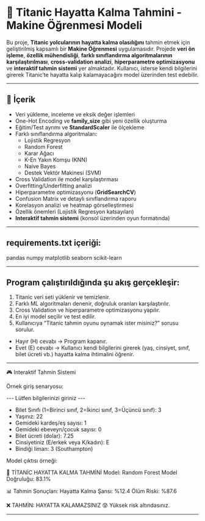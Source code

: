 # 🚢 Titanic Hayatta Kalma Tahmini - Makine Öğrenmesi Modeli

Bu proje, **Titanic yolcularının hayatta kalma olasılığını** tahmin etmek için geliştirilmiş kapsamlı bir **Makine Öğrenmesi** uygulamasıdır. Projede **veri ön işleme**, **özellik mühendisliği**, **farklı sınıflandırma algoritmalarının karşılaştırılması**, **cross-validation analizi**, **hiperparametre optimizasyonu** ve **interaktif tahmin sistemi** yer almaktadır. Kullanıcı, isterse kendi bilgilerini girerek Titanic’te hayatta kalıp kalamayacağını model üzerinden test edebilir.  

---

## 📂 İçerik
- Veri yükleme, inceleme ve eksik değer işlemleri  
- One-Hot Encoding ve **family_size** gibi yeni özellik oluşturma  
- Eğitim/Test ayrımı ve **StandardScaler** ile ölçekleme  
- Farklı sınıflandırma algoritmaları:  
  - Lojistik Regresyon  
  - Random Forest  
  - Karar Ağacı  
  - K-En Yakın Komşu (KNN)  
  - Naive Bayes  
  - Destek Vektör Makinesi (SVM)  
- Cross Validation ile model karşılaştırması  
- Overfitting/Underfitting analizi  
- Hiperparametre optimizasyonu (**GridSearchCV**)  
- Confusion Matrix ve detaylı sınıflandırma raporu  
- Korelasyon analizi ve heatmap görselleştirmesi  
- Özellik önemleri (Lojistik Regresyon katsayıları)  
- **Interaktif tahmin sistemi** (konsol üzerinden oyun formatında)  

---

## requirements.txt içeriği:
pandas
numpy
matplotlib
seaborn
scikit-learn

---

## Program çalıştırıldığında şu akış gerçekleşir:
1. Titanic veri seti yüklenir ve temizlenir.
2. Farklı ML algoritmaları denenir, doğruluk oranları karşılaştırılır.
3. Cross Validation ve hiperparametre optimizasyonu yapılır.
4. En iyi model seçilir ve test edilir.
5. Kullanıcıya “Titanic tahmin oyunu oynamak ister misiniz?” sorusu sorulur.
- Hayır (H) cevabı → Program kapanır.
- Evet (E) cevabı → Kullanıcı kendi bilgilerini girerek (yaş, cinsiyet, sınıf, bilet ücreti vb.) hayatta kalma ihtimalini öğrenir.

---

🎮 Interaktif Tahmin Sistemi

Örnek giriş senaryosu:

--- Lütfen bilgilerinizi giriniz ---
- Bilet Sınıfı (1=Birinci sınıf, 2=İkinci sınıf, 3=Üçüncü sınıf): 3
- Yaşınız: 22
- Gemideki kardeş/eş sayısı: 1
- Gemideki ebeveyn/çocuk sayısı: 0
- Bilet ücreti (dolar): 7.25
- Cinsiyetiniz (E/erkek veya K/kadın): E
- Bindiği liman: 3 (Southampton)


Model çıktısı örneği:

🚢 TİTANİC HAYATTA KALMA TAHMİNİ
Model: Random Forest
Model Doğruluğu: 83.1%

📊 Tahmin Sonuçları:
Hayatta Kalma Şansı: %12.4
Ölüm Riski: %87.6

❌ TAHMİN: HAYATTA KALAMAZSINIZ
😰 Yüksek risk altındasınız.

---
